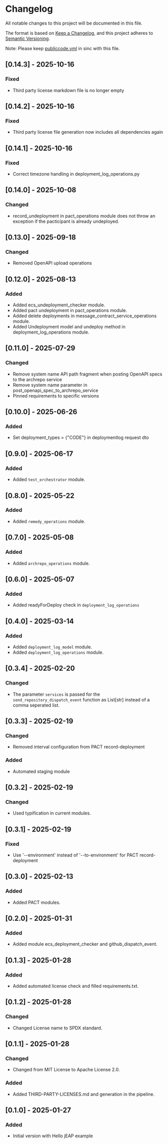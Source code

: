 # Changelog

All notable changes to this project will be documented in this file.

The format is based on [Keep a Changelog](https://keepachangelog.com/en/1.0.0/), and this project adheres
to [Semantic Versioning](https://semver.org/spec/v2.0.0.html).

Note: Please keep [publiccode.yml](publiccode.yml) in sinc with this file.

## [0.14.3] - 2025-10-16

### Fixed

- Third party license markdown file is no longer empty

## [0.14.2] - 2025-10-16

### Fixed

- Third party license file generation now includes all dependencies again

## [0.14.1] - 2025-10-16

### Fixed

- Correct timezone handling in deployment_log_operations.py

## [0.14.0] - 2025-10-08

### Changed

- record_undeployment in pact_operations module does not throw an exception if the pacticipant is already undeployed.

## [0.13.0] - 2025-09-18

### Changed

- Removed OpenAPI upload operations

## [0.12.0] - 2025-08-13

### Added

- Added ecs_undeployment_checker module.
- Added pact undeployment in pact_operations module.
- Added delete deployments in message_contract_service_operations module.
- Added Undeployment model and undeploy method in deployment_log_operations module.

## [0.11.0] - 2025-07-29

### Changed

- Remove system name API path fragment when posting OpenAPI specs to the archrepo service
- Remove system name parameter in post_openapi_spec_to_archrepo_service
- Pinned requirements to specific versions

## [0.10.0] - 2025-06-26

### Added

- Set deployment_types = {"CODE"} in deploymentlog request dto

## [0.9.0] - 2025-06-17

### Added

- Added `test_orchestrator` module.

## [0.8.0] - 2025-05-22

### Added

- Added `remedy_operations` module.

## [0.7.0] - 2025-05-08

### Added

- Added `archrepo_operations` module.

## [0.6.0] - 2025-05-07

### Added

- Added readyForDeploy check in `deployment_log_operations`

## [0.4.0] - 2025-03-14

### Added

- Added `deployment_log_model` module.
- Added `deployment_log_operations` module.

## [0.3.4] - 2025-02-20

### Changed

- The parameter `services` is passed for the `send_repository_dispatch_event` function as List[str] instead of a comma seperated list.

## [0.3.3] - 2025-02-19

### Changed

- Removed interval configuration from PACT record-deployment

### Added

- Automated staging module

## [0.3.2] - 2025-02-19

### Changed

- Used typification in current modules.

## [0.3.1] - 2025-02-19

### Fixed

- Use '--environment' instead of '--to-environment' for PACT record-deployment

## [0.3.0] - 2025-02-13

### Added

- Added PACT modules. 

## [0.2.0] - 2025-01-31

### Added

- Added module ecs_deployment_checker and github_dispatch_event.

## [0.1.3] - 2025-01-28

### Added

- Added automated license check and filled requirements.txt.

## [0.1.2] - 2025-01-28

### Changed

- Changed License name to SPDX standard.

## [0.1.1] - 2025-01-28

### Changed

- Changed from MIT License to Apache License 2.0.

### Added

- Added THIRD-PARTY-LICENSES.md and generation in the pipeline. 

## [0.1.0] - 2025-01-27

### Added

- Initial version with Hello jEAP example
